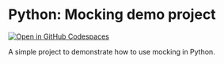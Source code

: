 # Python: Mocking demo project

[![Open in GitHub Codespaces](https://github.com/codespaces/badge.svg)](https://codespaces.new/helmerdavila/python-mocking)

A simple project to demonstrate how to use mocking in Python.